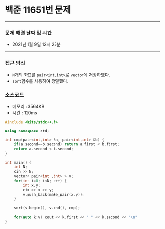 
# 백준 11651번 문제

---

### 문제 해결 날짜 및 시간

- 2021년 1월 9일 12시 25분

---

### 접근 방식
- `N`개의 좌표를 `pair<int,int>`로 `vector`에 저장하였다.
- `sort`함수를 사용하여 정렬했다. 

### 소스코드
- 메모리 : 3564KB
- 시간 : 120ms
```c++
#include <bits/stdc++.h>

using namespace std;

int cmp(pair<int,int> &a, pair<int,int> &b) {
    if(a.second==b.second) return a.first < b.first;
    return a.second < b.second;
}

int main() {
    int N;
    cin >> N;
    vector< pair<int ,int> > v;
    for(int i=0; i<N; i++) {
        int x,y;
        cin >> x >> y;
        v.push_back(make_pair(x,y));
    }

    sort(v.begin(), v.end(), cmp);
    
    for(auto k:v) cout << k.first << " " << k.second << "\n";
}
```